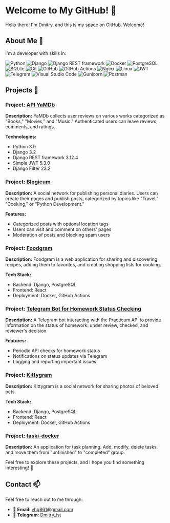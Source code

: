 # Welcome to My GitHub! 👋

Hello there! I'm Dmitry, and this is my space on GitHub. Welcome!

## About Me 👾

I'm a developer with skills in:

![Python](https://img.shields.io/badge/Python-3776AB?style=flat-square&logo=python&logoColor=white) ![Django](https://img.shields.io/badge/Django-092E20?style=flat-square&logo=django&logoColor=white) ![Django REST framework](https://img.shields.io/badge/DRF-FF5733?style=flat-square&logo=django&logoColor=white) ![Docker](https://img.shields.io/badge/Docker-2496ED?style=flat-square&logo=docker&logoColor=white) ![PostgreSQL](https://img.shields.io/badge/PostgreSQL-336791?style=flat-square&logo=postgresql&logoColor=white) ![SQLite](https://img.shields.io/badge/SQLite-003B57?style=flat-square&logo=sqlite&logoColor=white) ![Git](https://img.shields.io/badge/Git-F05032?style=flat-square&logo=git&logoColor=white) ![GitHub](https://img.shields.io/badge/GitHub-181717?style=flat-square&logo=github&logoColor=white) ![GitHub Actions](https://img.shields.io/badge/GitHub_Actions-2088FF?style=flat-square&logo=github-actions&logoColor=white) ![Nginx](https://img.shields.io/badge/Nginx-009639?style=flat-square&logo=nginx&logoColor=white) ![Linux](https://img.shields.io/badge/Linux-FCC624?style=flat-square&logo=linux&logoColor=black) ![JWT](https://img.shields.io/badge/JWT-000000?style=flat-square&logo=jwt&logoColor=white) ![Telegram](https://img.shields.io/badge/Telegram-26A5E4?style=flat-square&logo=telegram&logoColor=white) ![Visual Studio Code](https://img.shields.io/badge/Visual_Studio_Code-007ACC?style=flat-square&logo=visual-studio-code&logoColor=white) ![Gunicorn](https://img.shields.io/badge/Gunicorn-02B88B?style=flat-square) ![Postman](https://img.shields.io/badge/Postman-FF6C37?style=flat-square&logo=postman&logoColor=white)

## Projects 🚀

### Project: [API YaMDb](https://github.com/vhg860/api_yamdb)

**Description:**
YaMDb collects user reviews on various works categorized as "Books," "Movies," and "Music." Authenticated users can leave reviews, comments, and ratings.

**Technologies:**
- Python 3.9
- Django 3.2
- Django REST framework 3.12.4
- Simple JWT 5.3.0
- Django Filter 23.2

### Project: [Blogicum](https://github.com/vhg860/django_sprint4)

**Description:**
A social network for publishing personal diaries. Users can create their pages and publish posts, categorized by topics like "Travel," "Cooking," or "Python Development."

**Features:**
- Categorized posts with optional location tags
- Users can visit and comment on others' pages
- Moderation of posts and blocking spam users

### Project: [Foodgram](https://github.com/vhg860/foodgram-project-react)

**Description:**
Foodgram is a web application for sharing and discovering recipes, adding them to favorites, and creating shopping lists for cooking.

**Tech Stack:**
- Backend: Django, PostgreSQL
- Frontend: React
- Deployment: Docker, GitHub Actions

### Project: [Telegram Bot for Homework Status Checking](https://github.com/vhg860/homework_bot)

**Description:**
A Telegram bot interacting with the Practicum.API to provide information on the status of homework: under review, checked, and reviewer's decision.

**Features:**
- Periodic API checks for homework status
- Notifications on status updates via Telegram
- Logging and reporting important issues

### Project: [Kittygram](https://github.com/vhg860/kittygram_final)

**Description:**
Kittygram is a social network for sharing photos of beloved pets.

**Tech Stack:**
- Backend: Django, PostgreSQL
- Frontend: React
- Deployment: Docker, GitHub Actions

### Project: [taski-docker](https://github.com/vhg860/taski-docker)

**Description:**
An application for task planning. Add, modify, delete tasks, and move them from "unfinished" to "completed" group.

Feel free to explore these projects, and I hope you find something interesting! 🌟

## Contact 📫

Feel free to reach out to me through:

- 📧 **Email**: vhg861@gmail.com
- 📱 **Telegram**: [Dmitry_ist](https://t.me/Dmitry_ist)
